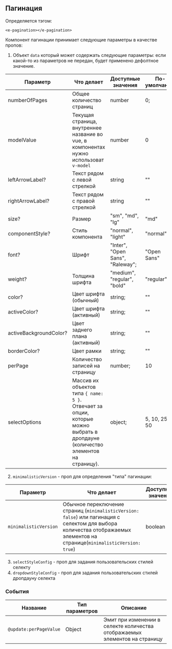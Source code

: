 ## Пагинация

Определяется тэгом:
```vue
<e-pagination></e-pagination>
```

Компонент пагинации принимает следующие параметры в качестве пропов:

1) Объект `data` который может содержать следующие параметры:
если какой-то из параметров не передан, будет применено дефолтное значение.

| Параметр               | Что делает                                                                                                                      | Доступные значения               | По-умолчанию  |
|------------------------|---------------------------------------------------------------------------------------------------------------------------------|----------------------------------|---------------|
| numberOfPages          | Общее количество страниц                                                                                                        | number                           | 0;            |
| modelValue             | Текущая страница, внутреннее название во vue, в компонентах нужно использоват `v-model`                                         | number                           | 0             |
| leftArrowLabel?        | Текст рядом с левой стрелкой                                                                                                    | string                           | ""            |
| rightArrowLabel?       | Текст рядом с правой стрелкой                                                                                                   | string                           | ""            |
| size?                  | Размер                                                                                                                          | "sm", "md", "lg"                 | "md"          |
| componentStyle?        | Стиль компонента                                                                                                                | "normal", "light"                | "normal"      |
| font?                  | Шрифт                                                                                                                           | "Inter", "Open Sans", "Raleway"; | "Open Sans"   |
| weight?                | Толщина шрифта                                                                                                                  | "medium", "regular", "bold"      | "regular"     |
| color?                 | Цвет шрифта (обычный)                                                                                                           | string;                          | ""            |
| activeColor?           | Цвет шрифта (активный)                                                                                                          | string;                          | ""            |
| activeBackgroundColor? | Цвет заднего плана (активный)                                                                                                   | string;                          | ""            |
| borderColor?           | Цвет рамки                                                                                                                      | string;                          | ""            |
| perPage                | Количество записей на страницу                                                                                                  | number;                          | 10            |
| selectOptions          | Массив их объектов типа `{ name: 5 }`. Отвечает за опции, которые можно выбрать в дропдауне (количество элементов на страницу). | object;                          | 5, 10, 25, 50 |

2) `minimalisticVersion` - проп для определения "типа" пагинации:

| Параметр              | Что делает                                                                                                                                                                  | Доступные значения | По-умолчанию |
|-----------------------|-----------------------------------------------------------------------------------------------------------------------------------------------------------------------------|--------------------|--------------|
| `minimalisticVersion` | Обычное  переключение страниц (`minimalisticVersion: false`) или пагинация с селектом для выбора количества отображаемых элементов на странице(`minimalisticVersion: true`) | boolean            | `false`      |

3) `selectStyleConfig` - проп для задания пользовательских стилей селекту
4) `dropdownStyleConfig` - проп для задания пользовательских стилей дропдауну селекта

### События

| Название               | Тип параметров | Описание                                                                   |
|------------------------|----------------|----------------------------------------------------------------------------|
| `@update:perPageValue` | Object         | Эмит при изменении в селекте количества отображаемых элементов на страницу |
